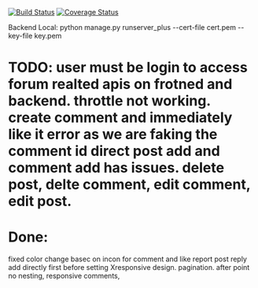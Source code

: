 [![Build Status](https://app.travis-ci.com/gcivil-nyu-org/team2-wed-spring25.svg?branch=main)](https://app.travis-ci.com/gcivil-nyu-org/team2-wed-spring25)
[![Coverage Status](https://coveralls.io/repos/github/gcivil-nyu-org/team2-wed-spring25/badge.svg?branch=main)](https://coveralls.io/github/gcivil-nyu-org/team2-wed-spring25?branch=main)

Backend Local: python manage.py runserver_plus --cert-file cert.pem --key-file key.pem

TODO:
user must be login to access forum realted apis on frotned and backend.
throttle not working.
create comment and immediately like it error as we are faking the comment id
direct post add and comment add has issues.
delete post, delte comment, edit comment, edit post.
=====
Done:
=====
fixed color change basec on incon for comment and like
report post
reply add directly first before setting
Xresponsive design.
pagination.
after point no nesting,
responsive comments,
